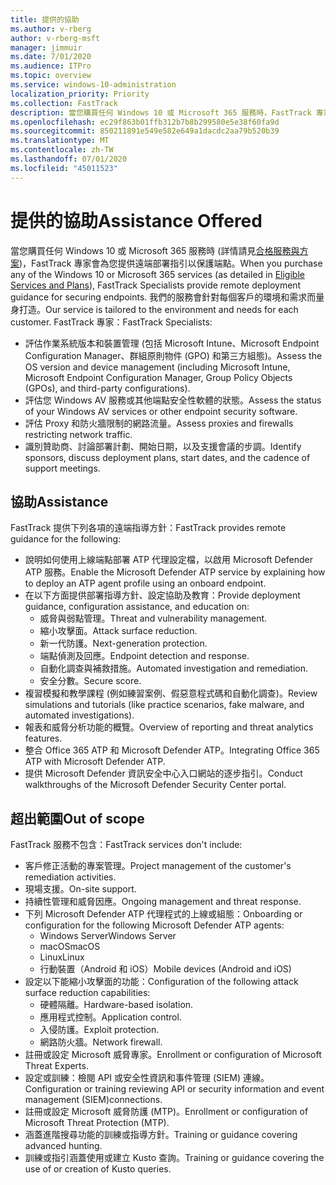 ```yaml
---
title: 提供的協助
ms.author: v-rberg
author: v-rberg-msft
manager: jimmuir
ms.date: 7/01/2020
ms.audience: ITPro
ms.topic: overview
ms.service: windows-10-administration
localization_priority: Priority
ms.collection: FastTrack
description: 當您購買任何 Windows 10 或 Microsoft 365 服務時，FastTrack 專家會為您提供遠端部署指引以保護端點。 我們的服務會針對每個客戶的環境和需求而量身打造。
ms.openlocfilehash: ec29f863b01ffb312b7b8b299580e5e38f60fa9d
ms.sourcegitcommit: 850211891e549e582e649a1dacdc2aa79b520b39
ms.translationtype: MT
ms.contentlocale: zh-TW
ms.lasthandoff: 07/01/2020
ms.locfileid: "45011523"
---
```

# <a name="assistance-offered"></a><span data-ttu-id="1c443-104">提供的協助</span><span class="sxs-lookup"><span data-stu-id="1c443-104">Assistance Offered</span></span>  

<span data-ttu-id="1c443-105">當您購買任何 Windows 10 或 Microsoft 365 服務時 (詳情請見[合格服務與方案](M365-eligible-services-and-plans.md))，FastTrack 專家會為您提供遠端部署指引以保護端點。</span><span class="sxs-lookup"><span data-stu-id="1c443-105">When you purchase any of the Windows 10 or Microsoft 365 services (as detailed in [Eligible Services and Plans](M365-eligible-services-and-plans.md)), FastTrack Specialists provide remote deployment guidance for securing endpoints.</span></span> <span data-ttu-id="1c443-106">我們的服務會針對每個客戶的環境和需求而量身打造。</span><span class="sxs-lookup"><span data-stu-id="1c443-106">Our service is tailored to the environment and needs for each customer.</span></span> <span data-ttu-id="1c443-107">FastTrack 專家：</span><span class="sxs-lookup"><span data-stu-id="1c443-107">FastTrack Specialists:</span></span>
- <span data-ttu-id="1c443-108">評估作業系統版本和裝置管理 (包括 Microsoft Intune、Microsoft Endpoint Configuration Manager、群組原則物件 (GPO) 和第三方組態)。</span><span class="sxs-lookup"><span data-stu-id="1c443-108">Assess the OS version and device management (including Microsoft Intune, Microsoft Endpoint Configuration Manager, Group Policy Objects (GPOs), and third-party configurations).</span></span>
- <span data-ttu-id="1c443-109">評估您 Windows AV 服務或其他端點安全性軟體的狀態。</span><span class="sxs-lookup"><span data-stu-id="1c443-109">Assess the status of your Windows AV services or other endpoint security software.</span></span>
- <span data-ttu-id="1c443-110">評估 Proxy 和防火牆限制的網路流量。</span><span class="sxs-lookup"><span data-stu-id="1c443-110">Assess proxies and firewalls restricting network traffic.</span></span>
- <span data-ttu-id="1c443-111">識別贊助商、討論部署計劃、開始日期，以及支援會議的步調。</span><span class="sxs-lookup"><span data-stu-id="1c443-111">Identify sponsors, discuss deployment plans, start dates, and the cadence of support meetings.</span></span>

## <a name="assistance"></a><span data-ttu-id="1c443-112">協助</span><span class="sxs-lookup"><span data-stu-id="1c443-112">Assistance</span></span>

<span data-ttu-id="1c443-113">FastTrack 提供下列各項的遠端指導方針：</span><span class="sxs-lookup"><span data-stu-id="1c443-113">FastTrack provides remote guidance for the following:</span></span>
- <span data-ttu-id="1c443-114">說明如何使用上線端點部署 ATP 代理設定檔，以啟用 Microsoft Defender ATP 服務。</span><span class="sxs-lookup"><span data-stu-id="1c443-114">Enable the Microsoft Defender ATP service by explaining how to deploy an ATP agent profile using an onboard endpoint.</span></span>
- <span data-ttu-id="1c443-115">在以下方面提供部署指導方針、設定協助及教育：</span><span class="sxs-lookup"><span data-stu-id="1c443-115">Provide deployment guidance, configuration assistance, and education on:</span></span>
    - <span data-ttu-id="1c443-116">威脅與弱點管理。</span><span class="sxs-lookup"><span data-stu-id="1c443-116">Threat and vulnerability management.</span></span>
    - <span data-ttu-id="1c443-117">縮小攻擊面。</span><span class="sxs-lookup"><span data-stu-id="1c443-117">Attack surface reduction.</span></span>
    - <span data-ttu-id="1c443-118">新一代防護。</span><span class="sxs-lookup"><span data-stu-id="1c443-118">Next-generation protection.</span></span>
    - <span data-ttu-id="1c443-119">端點偵測及回應。</span><span class="sxs-lookup"><span data-stu-id="1c443-119">Endpoint detection and response.</span></span>
    - <span data-ttu-id="1c443-120">自動化調查與補救措施。</span><span class="sxs-lookup"><span data-stu-id="1c443-120">Automated investigation and remediation.</span></span>
    - <span data-ttu-id="1c443-121">安全分數。</span><span class="sxs-lookup"><span data-stu-id="1c443-121">Secure score.</span></span>
- <span data-ttu-id="1c443-122">複習模擬和教學課程 (例如練習案例、假惡意程式碼和自動化調查)。</span><span class="sxs-lookup"><span data-stu-id="1c443-122">Review simulations and tutorials (like practice scenarios, fake malware, and automated investigations).</span></span>
- <span data-ttu-id="1c443-123">報表和威脅分析功能的概覽。</span><span class="sxs-lookup"><span data-stu-id="1c443-123">Overview of reporting and threat analytics features.</span></span>
- <span data-ttu-id="1c443-124">整合 Office 365 ATP 和 Microsoft Defender ATP。</span><span class="sxs-lookup"><span data-stu-id="1c443-124">Integrating Office 365 ATP with Microsoft Defender ATP.</span></span>
- <span data-ttu-id="1c443-125">提供 Microsoft Defender 資訊安全中心入口網站的逐步指引。</span><span class="sxs-lookup"><span data-stu-id="1c443-125">Conduct walkthroughs of the Microsoft Defender Security Center portal.</span></span>

## <a name="out-of-scope"></a><span data-ttu-id="1c443-126">超出範圍</span><span class="sxs-lookup"><span data-stu-id="1c443-126">Out of scope</span></span>

<span data-ttu-id="1c443-127">FastTrack 服務不包含：</span><span class="sxs-lookup"><span data-stu-id="1c443-127">FastTrack services don't include:</span></span>
- <span data-ttu-id="1c443-128">客戶修正活動的專案管理。</span><span class="sxs-lookup"><span data-stu-id="1c443-128">Project management of the customer's remediation activities.</span></span>
- <span data-ttu-id="1c443-129">現場支援。</span><span class="sxs-lookup"><span data-stu-id="1c443-129">On-site support.</span></span>
- <span data-ttu-id="1c443-130">持續性管理和威脅因應。</span><span class="sxs-lookup"><span data-stu-id="1c443-130">Ongoing management and threat response.</span></span>
- <span data-ttu-id="1c443-131">下列 Microsoft Defender ATP 代理程式的上線或組態：</span><span class="sxs-lookup"><span data-stu-id="1c443-131">Onboarding or configuration for the following Microsoft Defender ATP agents:</span></span>
   - <span data-ttu-id="1c443-132">Windows Server</span><span class="sxs-lookup"><span data-stu-id="1c443-132">Windows Server</span></span>
   - <span data-ttu-id="1c443-133">macOS</span><span class="sxs-lookup"><span data-stu-id="1c443-133">macOS</span></span>
   - <span data-ttu-id="1c443-134">Linux</span><span class="sxs-lookup"><span data-stu-id="1c443-134">Linux</span></span>
   - <span data-ttu-id="1c443-135">行動裝置（Android 和 iOS）</span><span class="sxs-lookup"><span data-stu-id="1c443-135">Mobile devices (Android and iOS)</span></span>
- <span data-ttu-id="1c443-136">設定以下能縮小攻擊面的功能：</span><span class="sxs-lookup"><span data-stu-id="1c443-136">Configuration of the following attack surface reduction capabilities:</span></span>
    - <span data-ttu-id="1c443-137">硬體隔離。</span><span class="sxs-lookup"><span data-stu-id="1c443-137">Hardware-based isolation.</span></span>
    - <span data-ttu-id="1c443-138">應用程式控制。</span><span class="sxs-lookup"><span data-stu-id="1c443-138">Application control.</span></span>
    - <span data-ttu-id="1c443-139">入侵防護。</span><span class="sxs-lookup"><span data-stu-id="1c443-139">Exploit protection.</span></span>
    - <span data-ttu-id="1c443-140">網路防火牆。</span><span class="sxs-lookup"><span data-stu-id="1c443-140">Network firewall.</span></span>
- <span data-ttu-id="1c443-141">註冊或設定 Microsoft 威脅專家。</span><span class="sxs-lookup"><span data-stu-id="1c443-141">Enrollment or configuration of Microsoft Threat Experts.</span></span>
- <span data-ttu-id="1c443-142">設定或訓練：檢閱 API 或安全性資訊和事件管理 (SIEM) 連線。</span><span class="sxs-lookup"><span data-stu-id="1c443-142">Configuration or training reviewing API or security information and event management (SIEM)connections.</span></span>
- <span data-ttu-id="1c443-143">註冊或設定 Microsoft 威脅防護 (MTP)。</span><span class="sxs-lookup"><span data-stu-id="1c443-143">Enrollment or configuration of Microsoft Threat Protection (MTP).</span></span>
- <span data-ttu-id="1c443-144">涵蓋進階搜尋功能的訓練或指導方針。</span><span class="sxs-lookup"><span data-stu-id="1c443-144">Training or guidance covering advanced hunting.</span></span>
- <span data-ttu-id="1c443-145">訓練或指引涵蓋使用或建立 Kusto 查詢。</span><span class="sxs-lookup"><span data-stu-id="1c443-145">Training or guidance covering the use of or creation of Kusto queries.</span></span>
